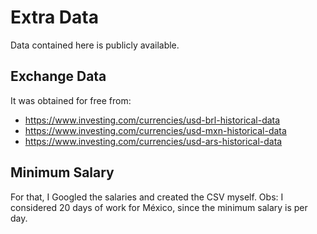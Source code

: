 # Extra Data

Data contained here is publicly available.

## Exchange Data

It was obtained for free from:
- https://www.investing.com/currencies/usd-brl-historical-data
- https://www.investing.com/currencies/usd-mxn-historical-data
- https://www.investing.com/currencies/usd-ars-historical-data

## Minimum Salary

For that, I Googled the salaries and created the CSV myself. Obs: I considered 20 days of work for México, since the minimum salary is per day.